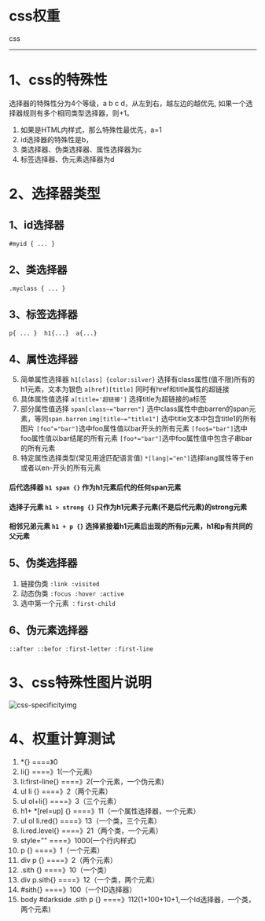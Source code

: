 # css权重
css

---

# 1、css的特殊性
选择器的特殊性分为4个等级，a b c d，从左到右，越左边的越优先, 如果一个选择器规则有多个相同类型选择器，则+1。
 1. 如果是HTML内样式，那么特殊性最优先，a=1
 2. id选择器的特殊性是b，
 3. 类选择器、伪类选择器、属性选择器为c
 4. 标签选择器、伪元素选择器为d
 
# 2、选择器类型
## 1、id选择器
`#myid { ... }`
## 2、类选择器
`.myclass { ... }`
## 3、标签选择器
`p{ ... }  h1{...}  a{...}`
## 4、属性选择器
 5. 简单属性选择器
`h1[class] {color:silver}`  选择有class属性(值不限)所有的h1元素，文本为银色
`a[href][title]` 同时有href和title属性的超链接
 6. 具体属性值选择
 `a[title='超链接']` 选择title为超链接的a标签
 7. 部分属性值选择
 `span[class~="barren"]` 选中class属性中由barren的span元素，等同`span.barren`
`img[title~="title1"]` 选中title文本中包含title1的所有图片
`[foo^="bar"]`选中foo属性值以bar开头的所有元素
`[foo$="bar"]`选中foo属性值以bar结尾的所有元素
`[foo*="bar"]`选中foo属性值中包含子串bar的所有元素
 8. 特定属性选择类型(常见用途匹配语言值)
`*[lang|="en"]`选择lang属性等于en或者以en-开头的所有元素
#### 后代选择器 `h1 span {}` 作为h1元素后代的任何span元素
#### 选择子元素 `h1 > strong {}` 只作为h1元素子元素(不是后代元素)的strong元素
#### 相邻兄弟元素 `h1 + p {}` 选择紧接着h1元素后出现的所有p元素，h1和p有共同的父元素
## 5、伪类选择器
 1. 链接伪类
 `:link :visited`
 2. 动态伪类
 `:focus :hover :active`
 3. 选中第一个元素
`：first-child`
## 6、伪元素选择器
`::after ::befor :first-letter :first-line`
# 3、css特殊性图片说明
![css-specificityimg](http://www.standardista.com/wp-content/uploads/2012/01/specificityimg.png)

# 4、权重计算测试
1. *{}                         ====》0
2. li{}                        ====》1(一个元素)
3. li:first-line{}             ====》2(一个元素，一个伪元素)
4. ul li {}                    ====》2（两个元素）
5. ul ol+li{}                  ====》3（三个元素）
6. h1+ *[rel=up] {}            ====》11（一个属性选择器，一个元素）
7. ul ol li.red{}              ====》13（一个类，三个元素）
8. li.red.level{}              ====》21（两个类，一个元素）
9. style=""                    ====》1000(一个行内样式)
10. p {}                        ====》1（一个元素）
11. div p {}                    ====》2（两个元素）
12. .sith {}                    ====》10（一个类）
13. div p.sith{}                ====》12（一个类，两个元素）
14. #sith{}                     ====》100（一个ID选择器）
15. body #darkside .sith p {}   ====》112(1+100+10+1,一个Id选择器，一个类，两个元素)
